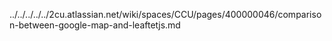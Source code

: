 ../../../../../2cu.atlassian.net/wiki/spaces/CCU/pages/400000046/comparison-between-google-map-and-leaftetjs.md